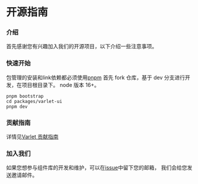 # 开源指南

### 介绍
首先感谢您有兴趣加入我们的开源项目，以下介绍一些注意事项。

### 快速开始
包管理的安装和link依赖都必须使用[pnpm](https://pnpm.io/)
首先 fork 仓库，基于 dev 分支进行开发，在项目根目录下。
node 版本 16+。

```shell
pnpm bootstrap
cd packages/varlet-ui
pnpm dev
```

### 贡献指南
详情见[Varlet 贡献指南](https://github.com/varletjs/varlet/blob/dev/.github/CONTRIBUTING.md)

### 加入我们

如果您想参与组件库的开发和维护，可以在[issue](https://github.com/varletjs/varlet/issues)中留下您的邮箱，
我们会给您发送邀请邮件。